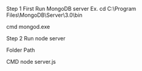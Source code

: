 Step 1
First Run MongoDB server
Ex.
cd C:\Program Files\MongoDB\Server\3.0\bin

cmd
mongod.exe

Step 2
Run node server

Folder Path

CMD
node server.js

